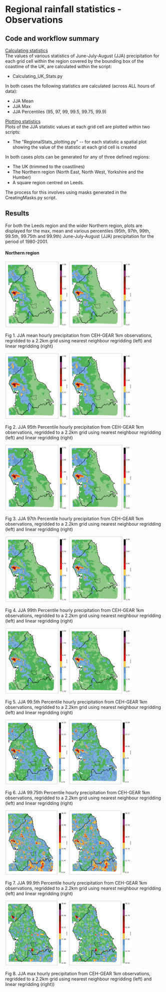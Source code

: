# Regional rainfall statistics - Observations
## Code and workflow summary
<ins> Calculating statistics </ins>  
The values of various statistics of June-July-August (JJA) precipitation for each grid cell within the region covered by the bounding box of the coastline of the UK, are calculated within the script:
* Calculating_UK_Stats.py

In both cases the following statistics are calculated (across ALL hours of data):  
* JJA Mean
* JJA Max
* JJA Percentiles (95, 97, 99, 99.5, 99.75, 99.9)

<ins> Plotting statistics </ins>  
Plots of the JJA statistic values at each grid cell are plotted within two scripts:
* The "RegionalStats_plotting.py" -- for each statistic a spatial plot showing the value of the statistic at each grid cell is created

In both cases plots can be generated for any of three defined regions:
* The UK (trimmed to the coastlines)
* The Northern region (North East, North West, Yorkshire and the Humber)
* A square region centred on Leeds.  

The process for this involves using masks generated in the CreatingMasks.py script.

## Results
For both the Leeds region and the wider Northern region, plots are displayed for the max, mean and various percentiles (95th, 97th, 99th, 99.5th, 99.75th and 99.9th) June-July-August (JJA) precipitation for the period of 1980-2001.  

#### Northern region
<p align="left">
            <img src="Figs/NearestNeighbour/Northern/jja_mean.png" width="200"  title="Regridded 2.2km grid" />  
            <img src="Figs/LinearRegridding/Northern/jja_mean.png" width="200"    </p>
<p align="left"> Fig 1. JJA mean hourly precipitation from CEH-GEAR 1km observations, regridded to a 2.2km grid using nearest neighbour regridding (left) and linear regridding (right) <p align="center">

<p align="left">
            <img src="Figs/NearestNeighbour/Northern/jja_p95.png" width="200"  title="Regridded 2.2km grid" />  
            <img src="Figs/LinearRegridding/Northern/jja_p95.png" width="200"    </p>
<p align="left"> Fig 2. JJA 95th Percentile hourly precipitation from CEH-GEAR 1km observations, regridded to a 2.2km grid using nearest neighbour regridding (left) and linear regridding (right) <p align="center">

<p align="left">
            <img src="Figs/NearestNeighbour/Northern/jja_p97.png" width="200"  title="Regridded 2.2km grid" />  
            <img src="Figs/LinearRegridding/Northern/jja_p97.png" width="200"    </p>
<p align="left"> Fig 3. JJA 97th Percentile hourly precipitation from CEH-GEAR 1km observations, regridded to a 2.2km grid using nearest neighbour regridding (left) and linear regridding (right) <p align="center">

<p align="left">
            <img src="Figs/NearestNeighbour/Northern/jja_p99.png" width="200"  title="Regridded 2.2km grid" />  
            <img src="Figs/LinearRegridding/Northern/jja_p99.png" width="200"    </p>
<p align="left"> Fig 4. JJA 99th Percentile hourly precipitation from CEH-GEAR 1km observations, regridded to a 2.2km grid using nearest neighbour regridding (left) and linear regridding (right) <p align="center">

<p align="left">
            <img src="Figs/NearestNeighbour/Northern/jja_p99.5.png" width="200"  title="Regridded 2.2km grid" />  
            <img src="Figs/LinearRegridding/Northern/jja_p99.5.png" width="200"    </p>
<p align="left"> Fig 5. JJA 99.5th Percentile hourly precipitation from CEH-GEAR 1km observations, regridded to a 2.2km grid using nearest neighbour regridding (left) and linear regridding (right) <p align="center">

<p align="left">
            <img src="Figs/NearestNeighbour/Northern/jja_p99.75.png" width="200"  title="Regridded 2.2km grid" />  
            <img src="Figs/LinearRegridding/Northern/jja_p99.75.png" width="200"    </p>
<p align="left"> Fig 6. JJA 99.75th Percentile hourly precipitation from CEH-GEAR 1km observations, regridded to a 2.2km grid using nearest neighbour regridding (left) and linear regridding (right) <p align="center">

<p align="left">
            <img src="Figs/NearestNeighbour/Northern/jja_p99.9.png" width="200"  title="Regridded 2.2km grid" />  
            <img src="Figs/LinearRegridding/Northern/jja_p99.9.png" width="200"    </p>
<p align="left"> Fig 7. JJA 99.9th Percentile hourly precipitation from CEH-GEAR 1km observations, regridded to a 2.2km grid using nearest neighbour regridding (left) and linear regridding (right) <p align="center">

<p align="left">
            <img src="Figs/NearestNeighbour/Northern/jja_max.png" width="200"  title="Regridded 2.2km grid" />  
            <img src="Figs/LinearRegridding/Northern/jja_max.png" width="200"    </p>
<p align="left"> Fig 8. JJA max hourly precipitation from CEH-GEAR 1km observations, regridded to a 2.2km grid using nearest neighbour regridding (left) and linear regridding (right)) <p align="center">
